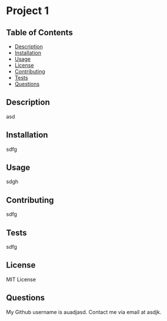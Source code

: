 
  # Project 1
  
  ## Table of Contents
  * [Description](#description)
  * [Installation](#installation)
  * [Usage](#usage)
  * [License](#license)
  * [Contributing](#contributing)
  * [Tests](#tests)
  * [Questions](#questions)

  ## Description
  asd
  
  ## Installation
  sdfg
  
  ## Usage
  sdgh
  
  ## Contributing
  sdfg
  
  ## Tests
  sdfg
  
  ## License
  MIT License
  
  ## Questions
  My Github username is auadjasd.
  Contact me via email at asdjk.
